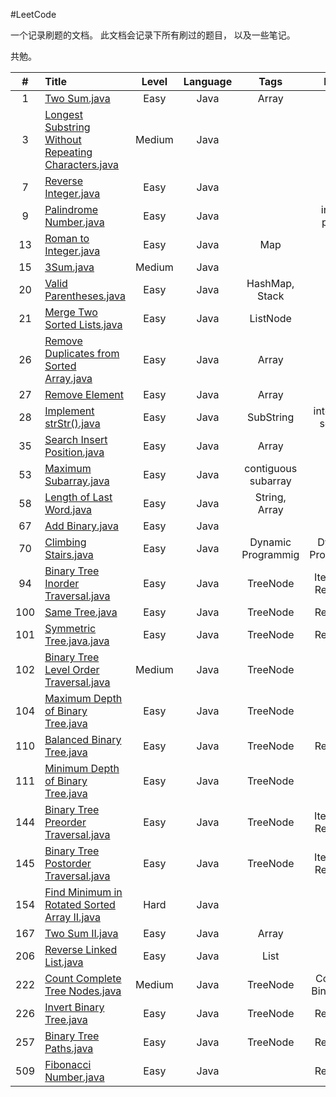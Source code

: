 #LeetCode

一个记录刷题的文档。
此文档会记录下所有刷过的题目，
以及一些笔记。

共勉。



|    #    |      Title    | Level  | Language  | Tags |   Notes   |
|:-------:|:--------------|:------:|:---------:|:----:|:---------:|
|1|[Two Sum.java](https://github.com/AaronPhantomhive/LeetCode/blob/master/Java/1.%20Two%20Sum.java)|Easy|Java|Array||
|3|[Longest Substring Without Repeating Characters.java](https://github.com/AaronPhantomhive/LeetCode/blob/master/Java/1.%20Two%20Sum.java)|Medium|Java|||
|7|[Reverse Integer.java](https://github.com/AaronPhantomhive/LeetCode/blob/master/Java/7.%20Reverse%20Integer.java)|Easy|Java|||
|9|[Palindrome Number.java](https://github.com/AaronPhantomhive/LeetCode/blob/master/Java/9.%20Palindrome%20Number.java)|Easy|Java||include python|
|13|[Roman to Integer.java](https://github.com/AaronPhantomhive/LeetCode/blob/master/Java/13.%20Roman%20to%20Integer.java)|Easy|Java|Map||
|15|[3Sum.java](https://github.com/AaronPhantomhive/LeetCode/blob/master/Java/15.%203Sum.java)|Medium|Java|||
|20|[Valid Parentheses.java](https://github.com/AaronPhantomhive/LeetCode/blob/master/Java/20.%20Valid%20Parentheses.java)|Easy|Java|HashMap, Stack||
|21|[Merge Two Sorted Lists.java](https://github.com/AaronPhantomhive/LeetCode/blob/master/Java/21.%20Merge%20Two%20Sorted%20Lists.java)|Easy|Java|ListNode||
|26|[Remove Duplicates from Sorted Array.java](https://github.com/AaronPhantomhive/LeetCode/blob/master/Java/26.%20Remove%20Duplicates%20from%20Sorted%20Array.java)|Easy|Java|Array||
|27|[Remove Element](https://github.com/AaronPhantomhive/LeetCode/blob/master/Java/27.%20Remove%20Element.java)|Easy|Java|Array||
|28|[Implement strStr().java](https://github.com/AaronPhantomhive/LeetCode/blob/master/Java/28.%20Implement%20strStr().java)|Easy|Java|SubString|interesting solution|
|35|[Search Insert Position.java](https://github.com/AaronPhantomhive/LeetCode/blob/master/Java/35.%20Search%20Insert%20Position.java)|Easy|Java|Array||
|53|[Maximum Subarray.java](https://github.com/AaronPhantomhive/LeetCode/blob/master/Java/53.%20Maximum%20Subarray.java)|Easy|Java|contiguous subarray||
|58|[Length of Last Word.java](https://github.com/AaronPhantomhive/LeetCode/blob/master/Java/58.%20Length%20of%20Last%20Word.java)|Easy|Java|String, Array||
|67|[Add Binary.java](https://github.com/AaronPhantomhive/LeetCode/blob/master/Java/67.%20Add%20Binary.java)|Easy|Java|||
|70|[Climbing Stairs.java](https://github.com/AaronPhantomhive/LeetCode/blob/master/Java/70.%20Climbing%20Stairs.java)|Easy|Java|Dynamic Programmig|Dynamic Programmig|
|94|[Binary Tree Inorder Traversal.java](https://github.com/AaronPhantomhive/LeetCode/blob/master/Java/94.%20Binary%20Tree%20Inorder%20Traversal.java)|Easy|Java|TreeNode|Iteration & Recursion|
|100|[Same Tree.java](https://github.com/AaronPhantomhive/LeetCode/blob/master/Java/100.%20Same%20Tree.java)|Easy|Java|TreeNode|Recursion|
|101|[Symmetric Tree.java.java](https://github.com/AaronPhantomhive/LeetCode/blob/master/Java/101.%20Symmetric%20Tree.java)|Easy|Java|TreeNode|Recursion|
|102|[Binary Tree Level Order Traversal.java](https://github.com/AaronPhantomhive/LeetCode/blob/master/Java/102.%20Binary%20Tree%20Level%20Order%20Traversal.java)|Medium|Java|TreeNode||
|104|[Maximum Depth of Binary Tree.java](https://github.com/AaronPhantomhive/LeetCode/blob/master/Java/104.%20Maximum%20Depth%20of%20Binary%20Tree.java)|Easy|Java|TreeNode|DFS|
|110|[Balanced Binary Tree.java](https://github.com/AaronPhantomhive/LeetCode/blob/master/Java/110.%20Balanced%20Binary%20Tree.java)|Easy|Java|TreeNode|Recursion|
|111|[Minimum Depth of Binary Tree.java](https://github.com/AaronPhantomhive/LeetCode/blob/master/Java/111.%20Minimum%20Depth%20of%20Binary%20Tree.java)|Easy|Java|TreeNode|BFS|
|144|[Binary Tree Preorder Traversal.java](https://github.com/AaronPhantomhive/LeetCode/blob/master/Java/144.%20Binary%20Tree%20Preorder%20Traversal.java)|Easy|Java|TreeNode|Iteration & Recursion|
|145|[Binary Tree Postorder Traversal.java](https://github.com/AaronPhantomhive/LeetCode/blob/master/Java/145.%20Binary%20Tree%20Postorder%20Traversal.java)|Easy|Java|TreeNode|Iteration & Recursion|
|154|[Find Minimum in Rotated Sorted Array II.java](https://github.com/AaronPhantomhive/LeetCode/blob/master/Java/154.%20Find%20Minimum%20in%20Rotated%20Sorted%20Array%20II.java)|Hard|Java|||
|167|[Two Sum II.java](https://github.com/AaronPhantomhive/LeetCode/blob/master/Java/1.%20Two%20Sum.java)|Easy|Java|Array||
|206|[Reverse Linked List.java](https://github.com/AaronPhantomhive/LeetCode/blob/master/Java/206.%20Reverse%20Linked%20List.java)|Easy|Java|List||
|222|[Count Complete Tree Nodes.java](https://github.com/AaronPhantomhive/LeetCode/blob/master/Java/222.%20Count%20Complete%20Tree%20Nodes.java)|Medium|Java|TreeNode|Complete Binary Tree|
|226|[Invert Binary Tree.java](https://github.com/AaronPhantomhive/LeetCode/blob/master/Java/226.%20Invert%20Binary%20Tree.java)|Easy|Java|TreeNode|Recursion|
|257|[Binary Tree Paths.java](https://github.com/AaronPhantomhive/LeetCode/blob/master/Java/257.%20Binary%20Tree%20Paths.java)|Easy|Java|TreeNode|Recursion|
|509|[Fibonacci Number.java](https://github.com/AaronPhantomhive/LeetCode/blob/master/Java/509.%20Fibonacci%20Number.java)|Easy|Java||Recursion|
